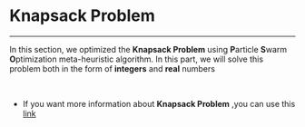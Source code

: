 # Knapsack Problem
<hr />

In this section, we optimized the **Knapsack Problem** using **P**article **S**warm **O**ptimization meta-heuristic algorithm. In this part, we will solve this problem both in the form of **integers** and **real** numbers

<br />

* If you want more information about **Knapsack Problem** ,you can use this <a href="https://en.wikipedia.org/wiki/Knapsack_problem" target="_blank">link</a>

